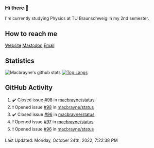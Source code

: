 ### Hi there 👋
I'm currently studying Physics at TU Braunschweig in my 2nd semester.

## How to reach me
[Website](https://florentin-schleuss.de)
[Mastodon](https://norden.social/@florentin)
[Email](mailto:hello@macbrayne.de)

## Statistics
![Macbrayne's github stats](https://github-readme-stats.vercel.app/api?username=macbrayne&count_private=true&show_icons=true&hide_rank=true&custom_title=macbrayne's%20GitHub%20Stats)
[![Top Langs](https://github-readme-stats.vercel.app/api/top-langs/?username=macbrayne&exclude_repo=liftron&layout=compact)](https://github.com/anuraghazra/github-readme-stats)
## GitHub Activity

<!--RECENT_ACTIVITY:start-->
1. ✔️ Closed issue [#98](https://github.com/macbrayne/status/issues/98) in [macbrayne/status](https://github.com/macbrayne/status)
2. ❗️ Opened issue [#98](https://github.com/macbrayne/status/issues/98) in [macbrayne/status](https://github.com/macbrayne/status)
3. ✔️ Closed issue [#96](https://github.com/macbrayne/status/issues/96) in [macbrayne/status](https://github.com/macbrayne/status)
4. ❗️ Opened issue [#97](https://github.com/macbrayne/status/issues/97) in [macbrayne/status](https://github.com/macbrayne/status)
5. ❗️ Opened issue [#96](https://github.com/macbrayne/status/issues/96) in [macbrayne/status](https://github.com/macbrayne/status)
<!--RECENT_ACTIVITY:end-->

<!--RECENT_ACTIVITY:last_update-->
Last Updated: Monday, October 24th, 2022, 7:22:38 PM
<!--RECENT_ACTIVITY:last_update_end-->


<!--
**macbrayne/macbrayne** is a ✨ _special_ ✨ repository because its `README.md` (this file) appears on your GitHub profile.

Here are some ideas to get you started:

- 🔭 I’m currently working on ...
- 🌱 I’m currently learning ...
- 👯 I’m looking to collaborate on ...
- 🤔 I’m looking for help with ...
- 💬 Ask me about ...
- 📫 How to reach me: ...
- 😄 Pronouns: ...
- ⚡ Fun fact: ...
-->
